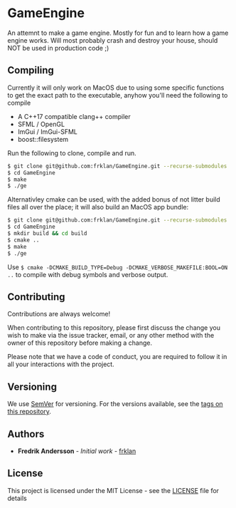 # GameEngine

An attemnt to make a game engine. Mostly for fun and to learn how a game engine works. Will most probably crash and destroy your house, should NOT be used in production code ;)

## Compiling

Currently it will only work on MacOS due to using some specific functions to get the exact path to the executable, anyhow you'll need the following to compile

- A C++17 compatible clang++ compiler
- SFML / OpenGL
- ImGui / ImGui-SFML
- boost::filesystem

Run the following to clone, compile and run.

````bash
$ git clone git@github.com:frklan/GameEngine.git --recurse-submodules 
$ cd GameEngine
$ make
$ ./ge
````

Alternativley cmake can be used, with the added bonus of not litter build files all over the place; it will also build an MacOS app bundle:

````bash
$ git clone git@github.com:frklan/GameEngine.git --recurse-submodules 
$ cd GameEngine
$ mkdir build && cd build
$ cmake ..
$ make
$ ./ge
````

Use ````$ cmake -DCMAKE_BUILD_TYPE=Debug -DCMAKE_VERBOSE_MAKEFILE:BOOL=ON ..```` to compile with debug symbols and verbose output.


## Contributing

Contributions are always welcome!

When contributing to this repository, please first discuss the change you wish to make via the issue tracker, email, or any other method with the owner of this repository before making a change.

Please note that we have a code of conduct, you are required to follow it in all your interactions with the project.

## Versioning

We use [SemVer](http://semver.org/) for versioning. For the versions available, see the [tags on this repository](https://github.com/frklan/GameEngine/tags).

## Authors

* **Fredrik Andersson** - *Initial work* - [frklan](https://github.com/frklan)

## License

This project is licensed under the MIT License - see the [LICENSE](LICENSE) file for details
